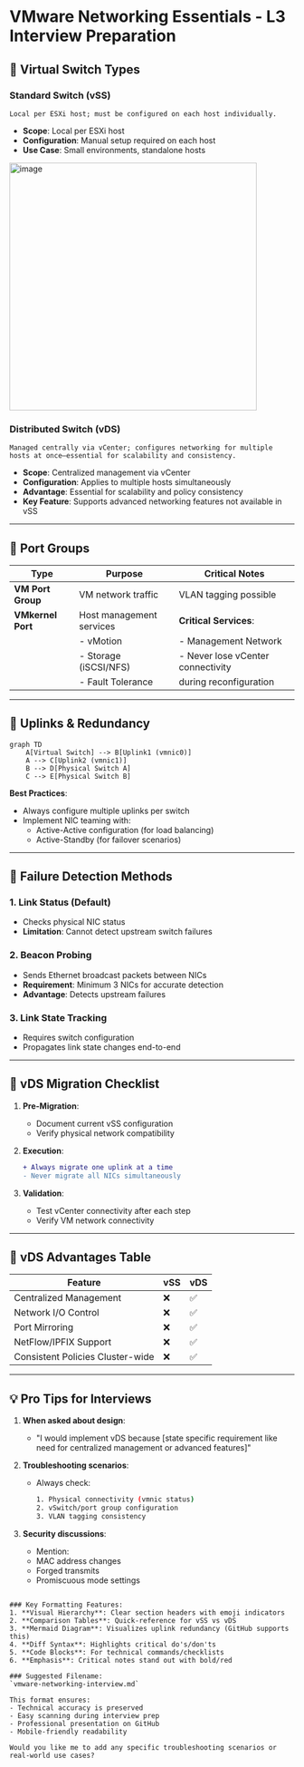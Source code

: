
# VMware Networking Essentials - L3 Interview Preparation

## 🔹 Virtual Switch Types

### Standard Switch (vSS)
    Local per ESXi host; must be configured on each host individually.
- **Scope**: Local per ESXi host
- **Configuration**: Manual setup required on each host
- **Use Case**: Small environments, standalone hosts
<img width="437" alt="image" src="https://github.com/user-attachments/assets/afe6681a-368d-4e59-ba12-e296b0a324df" />

### Distributed Switch (vDS)
    Managed centrally via vCenter; configures networking for multiple hosts at once—essential for scalability and consistency.
- **Scope**: Centralized management via vCenter
- **Configuration**: Applies to multiple hosts simultaneously
- **Advantage**: Essential for scalability and policy consistency
- **Key Feature**: Supports advanced networking features not available in vSS

---

## 🔹 Port Groups

| Type                | Purpose                          | Critical Notes                     |
|---------------------|----------------------------------|------------------------------------|
| **VM Port Group**   | VM network traffic              | VLAN tagging possible              |
| **VMkernel Port**   | Host management services        | **Critical Services**:            |
|                     | - vMotion                       | - Management Network               |
|                     | - Storage (iSCSI/NFS)           | - Never lose vCenter connectivity |
|                     | - Fault Tolerance               | during reconfiguration            |

---

## 🔹 Uplinks & Redundancy

```mermaid
graph TD
    A[Virtual Switch] --> B[Uplink1 (vmnic0)]
    A --> C[Uplink2 (vmnic1)]
    B --> D[Physical Switch A]
    C --> E[Physical Switch B]
```

**Best Practices**:
- Always configure multiple uplinks per switch
- Implement NIC teaming with:
  - Active-Active configuration (for load balancing)
  - Active-Standby (for failover scenarios)

---

## 🔹 Failure Detection Methods

### 1. Link Status (Default)
- Checks physical NIC status
- **Limitation**: Cannot detect upstream switch failures

### 2. Beacon Probing
- Sends Ethernet broadcast packets between NICs
- **Requirement**: Minimum 3 NICs for accurate detection
- **Advantage**: Detects upstream failures

### 3. Link State Tracking
- Requires switch configuration
- Propagates link state changes end-to-end

---

## 🔹 vDS Migration Checklist

1. **Pre-Migration**:
   - Document current vSS configuration
   - Verify physical network compatibility

2. **Execution**:
   ```diff
   + Always migrate one uplink at a time
   - Never migrate all NICs simultaneously
   ```

3. **Validation**:
   - Test vCenter connectivity after each step
   - Verify VM network connectivity

---

## 🔹 vDS Advantages Table

| Feature                      | vSS | vDS |
|------------------------------|-----|-----|
| Centralized Management       | ❌  | ✅  |
| Network I/O Control          | ❌  | ✅  |
| Port Mirroring               | ❌  | ✅  |
| NetFlow/IPFIX Support        | ❌  | ✅  |
| Consistent Policies Cluster-wide | ❌ | ✅ |

---

## 💡 Pro Tips for Interviews

1. **When asked about design**:
   - "I would implement vDS because [state specific requirement like need for centralized management or advanced features]"

2. **Troubleshooting scenarios**:
   - Always check:
     ```bash
     1. Physical connectivity (vmnic status)
     2. vSwitch/port group configuration
     3. VLAN tagging consistency
     ```

3. **Security discussions**:
   - Mention:
   - MAC address changes
   - Forged transmits
   - Promiscuous mode settings

```

### Key Formatting Features:
1. **Visual Hierarchy**: Clear section headers with emoji indicators
2. **Comparison Tables**: Quick-reference for vSS vs vDS
3. **Mermaid Diagram**: Visualizes uplink redundancy (GitHub supports this)
4. **Diff Syntax**: Highlights critical do's/don'ts
5. **Code Blocks**: For technical commands/checklists
6. **Emphasis**: Critical notes stand out with bold/red

### Suggested Filename:
`vmware-networking-interview.md`

This format ensures:
- Technical accuracy is preserved
- Easy scanning during interview prep
- Professional presentation on GitHub
- Mobile-friendly readability

Would you like me to add any specific troubleshooting scenarios or real-world use cases?
